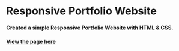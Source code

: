 #   Responsive Portfolio Website
**Created a simple Responsive Portfolio Website with HTML & CSS.**


#### [View the page here](https://danieladeeri.github.io/Responsive-Portfolio-Website/)
